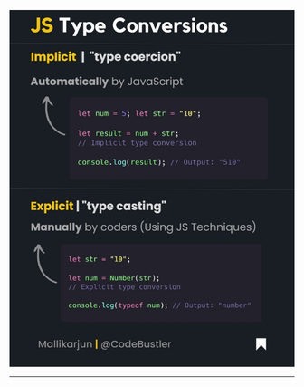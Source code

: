 ![this notes!](/01-JS-Basic/00-JS-Tutorial/64-this&binding/notes/340668846_5863587020430006_3641881142441675039_n.jpg "this notes")

---

